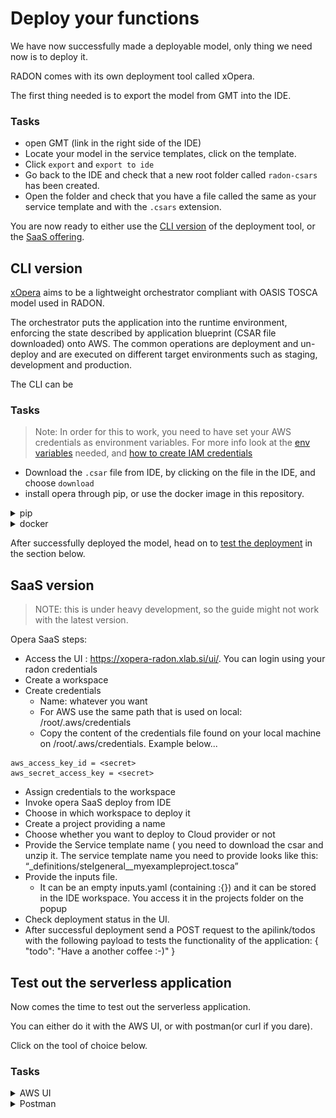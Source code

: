 # Deploy your functions

We have now successfully made a deployable model,
only thing we need now is to deploy it.

RADON comes with its own deployment tool called
xOpera.

The first thing needed is to export the model from
GMT into the IDE.

### Tasks

- open GMT (link in the right side of the IDE)
- Locate your model in the service templates,
  click on the template.
- Click `export` and `export to ide`
- Go back to the IDE and check that a new root
  folder called `radon-csars` has been created.
- Open the folder and check that you have a file
  called the same as your service template and
  with the `.csars` extension.

You are now ready to either use the
[CLI version](#cli-version) of the deployment
tool, or the [SaaS offering](#saas-version).

## CLI version

[xOpera](https://github.com/xlab-si/xopera-opera)
aims to be a lightweight orchestrator compliant
with OASIS TOSCA model used in RADON.

The orchestrator puts the application into the
runtime environment, enforcing the state described
by application blueprint (CSAR file downloaded)
onto AWS. The common operations are deployment and
un-deploy and are executed on different target
environments such as staging, development and
production.

The CLI can be

### Tasks

> Note: In order for this to work, you need to
> have set your AWS credentials as environment
> variables. For more info look at the
> [env variables](https://docs.aws.amazon.com/cli/latest/userguide/cli-configure-envvars.html)
> needed, and
> [how to create IAM credentials](https://docs.aws.amazon.com/IAM/latest/UserGuide/getting-started_create-admin-group.html)

- Download the `.csar` file from IDE, by clicking
  on the file in the IDE, and choose `download`
- install opera through pip, or use the docker
  image in this repository.

<details>
      <summary>pip</summary>

Look at the installation guide on the
[GH webpage](https://github.com/xlab-si/xopera-opera#prerequisites)

```bash
mkdir ~/opera && cd ~/opera
python3 -m venv .venv && . .venv/bin/activate
pip install opera boto3
```

Run the following command in the folder where you
have the `csar` file stored (here called
`todo.csar`)

```bash
opera deploy -c todo.csar
```

After executing the opera, you should see
something like this printed out.

```bash
[Worker_0]   Deploying AwsPlatform_0_0
[Worker_0]     Executing configure on AwsPlatform_0_0
[Worker_0]   Deployment of AwsPlatform_0_0 complete
[Worker_0]   Deploying AwsDynamoDBTable_0_0
[Worker_0]     Executing create on AwsDynamoDBTable_0_0
[Worker_0]   Deployment of AwsDynamoDBTable_0_0 complete
[Worker_0]   Deploying AwsLambdaFunction_1_0
[Worker_0]     Executing create on AwsLambdaFunction_1_0
[Worker_0]   Deployment of AwsLambdaFunction_1_0 complete
[Worker_0]   Deploying AwsLambdaFunction_2_0
[Worker_0]     Executing create on AwsLambdaFunction_2_0
[Worker_0]   Deployment of AwsLambdaFunction_2_0 complete
[Worker_0]   Deploying AwsLambdaFunction_0_0
[Worker_0]     Executing create on AwsLambdaFunction_0_0
[Worker_0]   Deployment of AwsLambdaFunction_0_0 complete
[Worker_0]   Deploying AwsLambdaFunction_3_0
[Worker_0]     Executing create on AwsLambdaFunction_3_0
[Worker_0]   Deployment of AwsLambdaFunction_3_0 complete
[Worker_0]   Deploying AwsLambdaFunction_4_0
[Worker_0]     Executing create on AwsLambdaFunction_4_0
[Worker_0]   Deployment of AwsLambdaFunction_4_0 complete
[Worker_0]   Deploying AwsApiGateway_0_0
[Worker_0]     Executing create on AwsApiGateway_0_0
[Worker_0]     Executing pre_configure_source on AwsApiGateway_0_0--AwsLambdaFunction_0_0
[Worker_0]     Executing pre_configure_source on AwsApiGateway_0_0--AwsLambdaFunction_1_0
[Worker_0]     Executing pre_configure_source on AwsApiGateway_0_0--AwsLambdaFunction_2_0
[Worker_0]     Executing pre_configure_source on AwsApiGateway_0_0--AwsLambdaFunction_3_0
[Worker_0]     Executing pre_configure_source on AwsApiGateway_0_0--AwsLambdaFunction_4_0
[Worker_0]     Executing configure on AwsApiGateway_0_0
[Worker_0]   Deployment of AwsApiGateway_0_0 complete

```

</details>

<details>
      <summary>docker</summary>

Run the following command in the folder where you
have the `csar` file stored (here called
`todo.csar`)

```bash
docker run -it -v $PWD:/tmp/opera --env-file env.list praqma/operacli opera deploy -c todo.csar
```

```bash
[Worker_0]   Deploying AwsPlatform_0_0
[Worker_0]     Executing configure on AwsPlatform_0_0
[Worker_0]   Deployment of AwsPlatform_0_0 complete
[Worker_0]   Deploying AwsDynamoDBTable_0_0
[Worker_0]     Executing create on AwsDynamoDBTable_0_0
[Worker_0]   Deployment of AwsDynamoDBTable_0_0 complete
[Worker_0]   Deploying AwsLambdaFunction_1_0
[Worker_0]     Executing create on AwsLambdaFunction_1_0
[Worker_0]   Deployment of AwsLambdaFunction_1_0 complete
[Worker_0]   Deploying AwsLambdaFunction_2_0
[Worker_0]     Executing create on AwsLambdaFunction_2_0
[Worker_0]   Deployment of AwsLambdaFunction_2_0 complete
[Worker_0]   Deploying AwsLambdaFunction_0_0
[Worker_0]     Executing create on AwsLambdaFunction_0_0
[Worker_0]   Deployment of AwsLambdaFunction_0_0 complete
[Worker_0]   Deploying AwsLambdaFunction_3_0
[Worker_0]     Executing create on AwsLambdaFunction_3_0
[Worker_0]   Deployment of AwsLambdaFunction_3_0 complete
[Worker_0]   Deploying AwsLambdaFunction_4_0
[Worker_0]     Executing create on AwsLambdaFunction_4_0
[Worker_0]   Deployment of AwsLambdaFunction_4_0 complete
[Worker_0]   Deploying AwsApiGateway_0_0
[Worker_0]     Executing create on AwsApiGateway_0_0
[Worker_0]     Executing pre_configure_source on AwsApiGateway_0_0--AwsLambdaFunction_0_0
[Worker_0]     Executing pre_configure_source on AwsApiGateway_0_0--AwsLambdaFunction_1_0
[Worker_0]     Executing pre_configure_source on AwsApiGateway_0_0--AwsLambdaFunction_2_0
[Worker_0]     Executing pre_configure_source on AwsApiGateway_0_0--AwsLambdaFunction_3_0
[Worker_0]     Executing pre_configure_source on AwsApiGateway_0_0--AwsLambdaFunction_4_0
[Worker_0]     Executing configure on AwsApiGateway_0_0
[Worker_0]   Deployment of AwsApiGateway_0_0 complete
```

</details>

After successfully deployed the model, head on to
[test the deployment](#Test-out-the-serverless-application)
in the section below.

## SaaS version

> NOTE: this is under heavy development, so the
> guide might not work with the latest version.

Opera SaaS steps:

- Access the UI :
  https://xopera-radon.xlab.si/ui/. You can login
  using your radon credentials
- Create a workspace
- Create credentials
  - Name: whatever you want
  - For AWS use the same path that is used on
    local: /root/.aws/credentials
  - Copy the content of the credentials file found
    on your local machine on
    /root/.aws/credentials. Example below...

```[default]
aws_access_key_id = <secret>
aws_secret_access_key = <secret>
```

- Assign credentials to the workspace
- Invoke opera SaaS deploy from IDE
- Choose in which workspace to deploy it
- Create a project providing a name
- Choose whether you want to deploy to Cloud
  provider or not
- Provide the Service template name ( you need to
  download the csar and unzip it. The service
  template name you need to provide looks like
  this:
  “\_definitions/steIgeneral\_\_myexampleproject.tosca”
- Provide the inputs file.
  - It can be an empty inputs.yaml (containing
    :{}) and it can be stored in the IDE
    workspace. You access it in the projects
    folder on the popup
- Check deployment status in the UI.
- After successful deployment send a POST request
  to the apilink/todos with the following payload
  to tests the functionality of the application: {
  "todo": "Have a another coffee :-)" }

## Test out the serverless application

Now comes the time to test out the serverless
application.

You can either do it with the AWS UI, or with
postman(or curl if you dare).

Click on the tool of choice below.

### Tasks

<details>
      <summary>AWS UI</summary>

- Log into AWS account
- Go into `Amazon API Gateway` and select
  `ServerlessToDoListAPI`
- ![](img/AWSAPI.png)
- Click on the /todos `GET` method, and `test` and
  see that the result you get back in the response
  body is an empty list; `[]`
- To populate with a todo, Click on the /todos
  `POST` method, and `test`
- In the resquest body, paste in the payload:
  `{"todo":"buy milk"}` and click `test`
- Get back to test the /todos `GET` method to see
  that the item has been persisted.

</details>
<details>
      <summary>Postman</summary>

- Log into AWS account
- Go into `Amazon API Gateway` and select
  `ServerlessToDoListAPI`
- To get the URL to test, click on `Stages`
  `production` and take the `invoke URL:`
- ![](img/AWSURL.png)
- Open Postman
- Send a `get` message to `<invokeURL>/todos` and
  see that the result you get back in the response
  body is an empty list; `[]`
- To populate with a todo, send a `POST` method to
  `<invokeURL>/posts` with a resquest body like
  `{"todo":"buy milk"}`
- Get back to test the /todos `GET` method to see
  that the item has been persisted.

</details>
